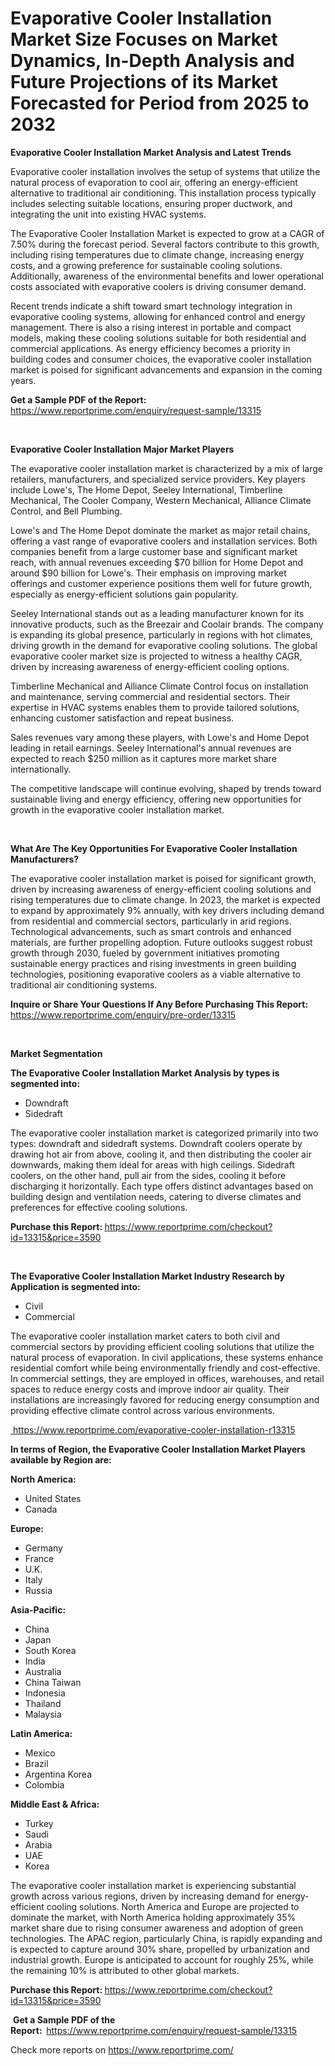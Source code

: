 <p><h1>Evaporative Cooler Installation Market Size Focuses on Market Dynamics, In-Depth Analysis and Future Projections of its Market Forecasted for Period from 2025 to 2032</h1></p><p><strong>Evaporative Cooler Installation Market Analysis and Latest Trends</strong></p>
<p><p>Evaporative cooler installation involves the setup of systems that utilize the natural process of evaporation to cool air, offering an energy-efficient alternative to traditional air conditioning. This installation process typically includes selecting suitable locations, ensuring proper ductwork, and integrating the unit into existing HVAC systems.</p><p>The Evaporative Cooler Installation Market is expected to grow at a CAGR of 7.50% during the forecast period. Several factors contribute to this growth, including rising temperatures due to climate change, increasing energy costs, and a growing preference for sustainable cooling solutions. Additionally, awareness of the environmental benefits and lower operational costs associated with evaporative coolers is driving consumer demand.</p><p>Recent trends indicate a shift toward smart technology integration in evaporative cooling systems, allowing for enhanced control and energy management. There is also a rising interest in portable and compact models, making these cooling solutions suitable for both residential and commercial applications. As energy efficiency becomes a priority in building codes and consumer choices, the evaporative cooler installation market is poised for significant advancements and expansion in the coming years.</p></p>
<p><strong>Get a Sample PDF of the Report:&nbsp;</strong> <a href="https://www.reportprime.com/enquiry/request-sample/13315?utm_campaign=3443&utm_medium=2&utm_source=Github&utm_content=ia&utm_term=20032025&utm_id=evaporative-cooler-installation">https://www.reportprime.com/enquiry/request-sample/13315</a></p>
<p>&nbsp;</p>
<p><strong>Evaporative Cooler Installation Major Market Players</strong></p>
<p><p>The evaporative cooler installation market is characterized by a mix of large retailers, manufacturers, and specialized service providers. Key players include Lowe's, The Home Depot, Seeley International, Timberline Mechanical, The Cooler Company, Western Mechanical, Alliance Climate Control, and Bell Plumbing.</p><p>Lowe's and The Home Depot dominate the market as major retail chains, offering a vast range of evaporative coolers and installation services. Both companies benefit from a large customer base and significant market reach, with annual revenues exceeding $70 billion for Home Depot and around $90 billion for Lowe's. Their emphasis on improving market offerings and customer experience positions them well for future growth, especially as energy-efficient solutions gain popularity.</p><p>Seeley International stands out as a leading manufacturer known for its innovative products, such as the Breezair and Coolair brands. The company is expanding its global presence, particularly in regions with hot climates, driving growth in the demand for evaporative cooling solutions. The global evaporative cooler market size is projected to witness a healthy CAGR, driven by increasing awareness of energy-efficient cooling options.</p><p>Timberline Mechanical and Alliance Climate Control focus on installation and maintenance, serving commercial and residential sectors. Their expertise in HVAC systems enables them to provide tailored solutions, enhancing customer satisfaction and repeat business.</p><p>Sales revenues vary among these players, with Lowe's and Home Depot leading in retail earnings. Seeley International's annual revenues are expected to reach $250 million as it captures more market share internationally.</p><p>The competitive landscape will continue evolving, shaped by trends toward sustainable living and energy efficiency, offering new opportunities for growth in the evaporative cooler installation market.</p></p>
<p>&nbsp;</p>
<p><strong>What Are The Key Opportunities For Evaporative Cooler Installation Manufacturers?</strong></p>
<p><p>The evaporative cooler installation market is poised for significant growth, driven by increasing awareness of energy-efficient cooling solutions and rising temperatures due to climate change. In 2023, the market is expected to expand by approximately 9% annually, with key drivers including demand from residential and commercial sectors, particularly in arid regions. Technological advancements, such as smart controls and enhanced materials, are further propelling adoption. Future outlooks suggest robust growth through 2030, fueled by government initiatives promoting sustainable energy practices and rising investments in green building technologies, positioning evaporative coolers as a viable alternative to traditional air conditioning systems.</p></p>
<p><strong>Inquire or Share Your Questions If Any Before Purchasing This Report:</strong> <a href="https://www.reportprime.com/enquiry/pre-order/13315?utm_campaign=3443&utm_medium=2&utm_source=Github&utm_content=ia&utm_term=20032025&utm_id=evaporative-cooler-installation">https://www.reportprime.com/enquiry/pre-order/13315</a></p>
<p>&nbsp;</p>
<p><strong>Market Segmentation</strong></p>
<p><strong>The Evaporative Cooler Installation Market Analysis by types is segmented into:</strong></p>
<p><ul><li>Downdraft</li><li>Sidedraft</li></ul></p>
<p><p>The evaporative cooler installation market is categorized primarily into two types: downdraft and sidedraft systems. Downdraft coolers operate by drawing hot air from above, cooling it, and then distributing the cooler air downwards, making them ideal for areas with high ceilings. Sidedraft coolers, on the other hand, pull air from the sides, cooling it before discharging it horizontally. Each type offers distinct advantages based on building design and ventilation needs, catering to diverse climates and preferences for effective cooling solutions.</p></p>
<p><strong>Purchase this Report:&nbsp;</strong><a href="https://www.reportprime.com/checkout?id=13315&price=3590&utm_campaign=3443&utm_medium=2&utm_source=Github&utm_content=ia&utm_term=20032025&utm_id=evaporative-cooler-installation">https://www.reportprime.com/checkout?id=13315&price=3590</a></p>
<p>&nbsp;</p>
<p><strong>The Evaporative Cooler Installation Market Industry Research by Application is segmented into:</strong></p>
<p><ul><li>Civil</li><li>Commercial</li></ul></p>
<p><p>The evaporative cooler installation market caters to both civil and commercial sectors by providing efficient cooling solutions that utilize the natural process of evaporation. In civil applications, these systems enhance residential comfort while being environmentally friendly and cost-effective. In commercial settings, they are employed in offices, warehouses, and retail spaces to reduce energy costs and improve indoor air quality. Their installations are increasingly favored for reducing energy consumption and providing effective climate control across various environments.</p></p>
<p><a href="https://www.reportprime.com/evaporative-cooler-installation-r13315?utm_campaign=3443&utm_medium=2&utm_source=Github&utm_content=ia&utm_term=20032025&utm_id=evaporative-cooler-installation">&nbsp;https://www.reportprime.com/evaporative-cooler-installation-r13315</a></p>
<p><strong>In terms of Region, the Evaporative Cooler Installation Market Players available by Region are:</strong></p>
<p>
    <p> <strong> North America: </strong>
        <ul>
            <li>United States</li>
            <li>Canada</li>
        </ul>
        </p> 
    <p> <strong> Europe: </strong>
        <ul>
            <li>Germany</li>
            <li>France</li>
            <li>U.K.</li>
            <li>Italy</li>
            <li>Russia</li>
        </ul>
        </p> 
    <p> <strong> Asia-Pacific: </strong>
        <ul>
            <li>China</li>
            <li>Japan</li>
            <li>South Korea</li>
            <li>India</li>
            <li>Australia</li>
            <li>China Taiwan</li>
            <li>Indonesia</li>
            <li>Thailand</li>
            <li>Malaysia</li>
        </ul>
        </p> 
    <p> <strong> Latin America: </strong>
        <ul>
            <li>Mexico</li>
            <li>Brazil</li>
            <li>Argentina Korea</li>
            <li>Colombia</li>
        </ul>
        </p> 
    <p> <strong> Middle East & Africa: </strong>
        <ul>
            <li>Turkey</li>
            <li>Saudi</li>
            <li>Arabia</li>
            <li>UAE</li>
            <li>Korea</li>
        </ul>
    </p>
    </p>
<p><p>The evaporative cooler installation market is experiencing substantial growth across various regions, driven by increasing demand for energy-efficient cooling solutions. North America and Europe are projected to dominate the market, with North America holding approximately 35% market share due to rising consumer awareness and adoption of green technologies. The APAC region, particularly China, is rapidly expanding and is expected to capture around 30% share, propelled by urbanization and industrial growth. Europe is anticipated to account for roughly 25%, while the remaining 10% is attributed to other global markets.</p></p>
<p><strong>Purchase this Report: </strong><a href="https://www.reportprime.com/checkout?id=13315&price=3590&utm_campaign=3443&utm_medium=2&utm_source=Github&utm_content=ia&utm_term=20032025&utm_id=evaporative-cooler-installation">https://www.reportprime.com/checkout?id=13315&price=3590</a></p>
<p>&nbsp;<strong>Get a Sample PDF of the Report:&nbsp;&nbsp;</strong><a href="https://www.reportprime.com/enquiry/request-sample/13315?utm_campaign=3443&utm_medium=2&utm_source=Github&utm_content=ia&utm_term=20032025&utm_id=evaporative-cooler-installation">https://www.reportprime.com/enquiry/request-sample/13315</a></p>
<p><strong></strong></p>
<p>Check more reports on <a href="https://www.reportprime.com/?utm_campaign=3443&utm_medium=2&utm_source=Github&utm_content=ia&utm_term=20032025&utm_id=evaporative-cooler-installation">https://www.reportprime.com/</a></p>